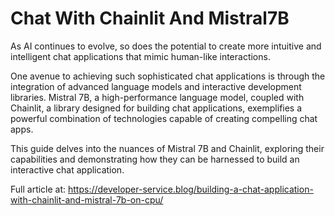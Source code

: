 # Chat With Chainlit And Mistral7B

As AI continues to evolve, so does the potential to create more intuitive and intelligent chat applications that mimic human-like interactions.

One avenue to achieving such sophisticated chat applications is through the integration of advanced language models and interactive development libraries. Mistral 7B, a high-performance language model, coupled with Chainlit, a library designed for building chat applications, exemplifies a powerful combination of technologies capable of creating compelling chat apps.

This guide delves into the nuances of Mistral 7B and Chainlit, exploring their capabilities and demonstrating how they can be harnessed to build an interactive chat application. 

Full article at: https://developer-service.blog/building-a-chat-application-with-chainlit-and-mistral-7b-on-cpu/
